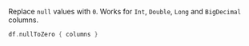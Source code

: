 [//]: # (title: nullToZero)

Replace `null` values with `0`. Works for `Int`, `Double`, `Long` and `BigDecimal` columns.
```kotlin
df.nullToZero { columns }
```
